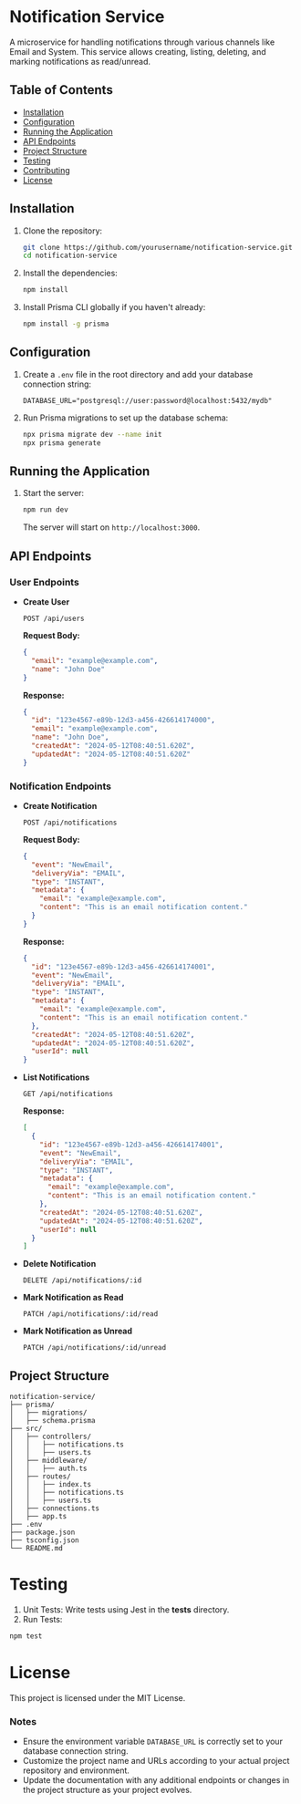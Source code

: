 # Notification Service

A microservice for handling notifications through various channels like Email and System. This service allows creating, listing, deleting, and marking notifications as read/unread.

## Table of Contents

- [Installation](#installation)
- [Configuration](#configuration)
- [Running the Application](#running-the-application)
- [API Endpoints](#api-endpoints)
- [Project Structure](#project-structure)
- [Testing](#testing)
- [Contributing](#contributing)
- [License](#license)

## Installation

1. Clone the repository:
    ```sh
    git clone https://github.com/yourusername/notification-service.git
    cd notification-service
    ```

2. Install the dependencies:
    ```sh
    npm install
    ```

3. Install Prisma CLI globally if you haven't already:
    ```sh
    npm install -g prisma
    ```

## Configuration

1. Create a `.env` file in the root directory and add your database connection string:
    ```env
    DATABASE_URL="postgresql://user:password@localhost:5432/mydb"
    ```

2. Run Prisma migrations to set up the database schema:
    ```sh
    npx prisma migrate dev --name init
    npx prisma generate
    ```

## Running the Application

1. Start the server:
    ```sh
    npm run dev
    ```

    The server will start on `http://localhost:3000`.

## API Endpoints

### User Endpoints

- **Create User**
    ```http
    POST /api/users
    ```

    **Request Body:**
    ```json
    {
      "email": "example@example.com",
      "name": "John Doe"
    }
    ```

    **Response:**
    ```json
    {
      "id": "123e4567-e89b-12d3-a456-426614174000",
      "email": "example@example.com",
      "name": "John Doe",
      "createdAt": "2024-05-12T08:40:51.620Z",
      "updatedAt": "2024-05-12T08:40:51.620Z"
    }
    ```

### Notification Endpoints

- **Create Notification**
    ```http
    POST /api/notifications
    ```

    **Request Body:**
    ```json
    {
      "event": "NewEmail",
      "deliveryVia": "EMAIL",
      "type": "INSTANT",
      "metadata": {
        "email": "example@example.com",
        "content": "This is an email notification content."
      }
    }
    ```

    **Response:**
    ```json
    {
      "id": "123e4567-e89b-12d3-a456-426614174001",
      "event": "NewEmail",
      "deliveryVia": "EMAIL",
      "type": "INSTANT",
      "metadata": {
        "email": "example@example.com",
        "content": "This is an email notification content."
      },
      "createdAt": "2024-05-12T08:40:51.620Z",
      "updatedAt": "2024-05-12T08:40:51.620Z",
      "userId": null
    }
    ```

- **List Notifications**
    ```http
    GET /api/notifications
    ```

    **Response:**
    ```json
    [
      {
        "id": "123e4567-e89b-12d3-a456-426614174001",
        "event": "NewEmail",
        "deliveryVia": "EMAIL",
        "type": "INSTANT",
        "metadata": {
          "email": "example@example.com",
          "content": "This is an email notification content."
        },
        "createdAt": "2024-05-12T08:40:51.620Z",
        "updatedAt": "2024-05-12T08:40:51.620Z",
        "userId": null
      }
    ]
    ```

- **Delete Notification**
    ```http
    DELETE /api/notifications/:id
    ```

- **Mark Notification as Read**
    ```http
    PATCH /api/notifications/:id/read
    ```

- **Mark Notification as Unread**
    ```http
    PATCH /api/notifications/:id/unread
    ```

## Project Structure

```plaintext
notification-service/
├── prisma/
│   ├── migrations/
│   ├── schema.prisma
├── src/
│   ├── controllers/
│   │   ├── notifications.ts
│   │   ├── users.ts
│   ├── middleware/
│   │   ├── auth.ts
│   ├── routes/
│   │   ├── index.ts
│   │   ├── notifications.ts
│   │   ├── users.ts
│   ├── connections.ts
│   ├── app.ts
├── .env
├── package.json
├── tsconfig.json
└── README.md
```

# Testing
1. Unit Tests: Write tests using Jest in the __tests__ directory.
2. Run Tests:
```sh
npm test
```
# License
This project is licensed under the MIT License.

### Notes
- Ensure the environment variable `DATABASE_URL` is correctly set to your database connection string.
- Customize the project name and URLs according to your actual project repository and environment.
- Update the documentation with any additional endpoints or changes in the project structure as your project evolves.

